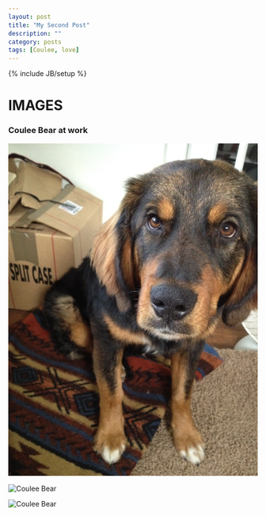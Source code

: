 ```yaml
---
layout: post
title: "My Second Post"
description: ""
category: posts
tags: [Coulee, love]
---
```

{% include JB/setup %}

# IMAGES

### Coulee Bear at work


![Coulee Bear](IMG_0247.JPG "Coulee Bear")

![Coulee Bear](/IMG_0247.JPG "Coulee Bear")

![Coulee Bear](../IMG_0247.JPG "Coulee Bear")
